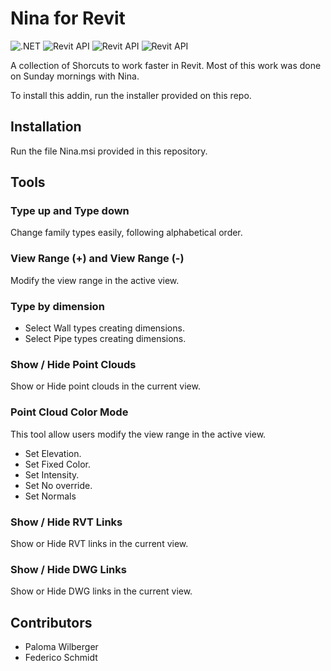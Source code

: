 # Nina for Revit
![.NET](https://img.shields.io/badge/.NET-4.7-green.svg)
![Revit API](https://img.shields.io/badge/RevitAPI-2018-blue.svg)
![Revit API](https://img.shields.io/badge/RevitAPI-2019-blue.svg)
![Revit API](https://img.shields.io/badge/RevitAPI-2020-blue.svg)

A collection of Shorcuts to work faster in Revit.
Most of this work was done on Sunday mornings with Nina.

To install this addin, run the installer provided on this repo. 

## Installation
Run the file Nina.msi provided in this repository.

## Tools

### Type up and Type down
Change family types easily, following alphabetical order.

### View Range (+) and View Range (-)
Modify the view range in the active view.

### Type by dimension
- Select Wall types creating dimensions.
- Select Pipe types creating dimensions.

### Show / Hide Point Clouds
Show or Hide point clouds in the current view.

### Point Cloud Color Mode
This tool allow users modify the view range in the active view.
- Set Elevation.
- Set Fixed Color.
- Set Intensity.
- Set No override.
- Set Normals

### Show / Hide RVT Links
Show or Hide RVT links in the current view.

### Show / Hide DWG Links
Show or Hide DWG links in the current view.

## Contributors
- Paloma Wilberger
- Federico Schmidt
